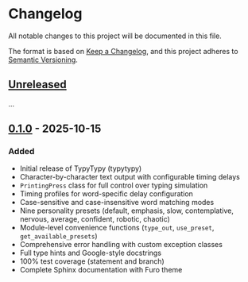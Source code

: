 # Changelog

All notable changes to this project will be documented in this file.

The format is based on [Keep a Changelog](https://keepachangelog.com/en/1.1.0/),
and this project adheres to [Semantic Versioning](https://semver.org/spec/v2.0.0.html).

## [Unreleased]

...

## [0.1.0] - 2025-10-15

### Added

- Initial release of TypyTypy (typytypy)
- Character-by-character text output with configurable timing delays
- `PrintingPress` class for full control over typing simulation
- Timing profiles for word-specific delay configuration
- Case-sensitive and case-insensitive word matching modes
- Nine personality presets (default, emphasis, slow, contemplative, nervous, average, confident, robotic, chaotic)
- Module-level convenience functions (`type_out`, `use_preset`, `get_available_presets`)
- Comprehensive error handling with custom exception classes
- Full type hints and Google-style docstrings
- 100% test coverage (statement and branch)
- Complete Sphinx documentation with Furo theme

[unreleased]: https://github.com/VDundDB/typytypy-py/compare/v0.1.0...HEAD
[0.1.0]: https://github.com/VDundDB/typytypy-py/releases/tag/v0.1.0
